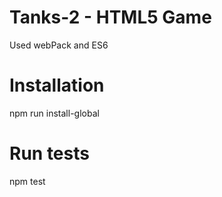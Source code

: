 # Tanks-2 - HTML5 Game

Used webPack and ES6

# Installation

npm run install-global

# Run tests

npm test



